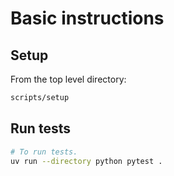 # Basic instructions

## Setup

From the top level directory:

```bash
scripts/setup
```

## Run tests

```bash
# To run tests.
uv run --directory python pytest .
```
